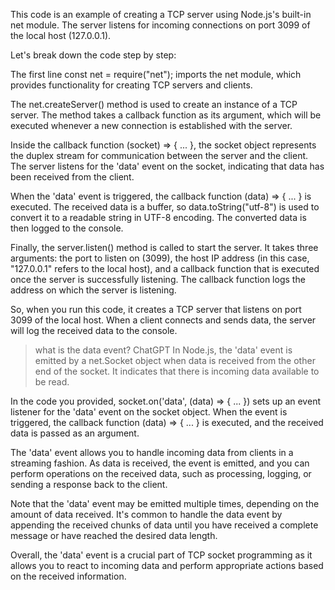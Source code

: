 This code is an example of creating a TCP server using Node.js's built-in net module. The server listens for incoming connections on port 3099 of the local host (127.0.0.1).

Let's break down the code step by step:

The first line const net = require("net"); imports the net module, which provides functionality for creating TCP servers and clients.

The net.createServer() method is used to create an instance of a TCP server. The method takes a callback function as its argument, which will be executed whenever a new connection is established with the server.

Inside the callback function (socket) => { ... }, the socket object represents the duplex stream for communication between the server and the client. The server listens for the 'data' event on the socket, indicating that data has been received from the client.

When the 'data' event is triggered, the callback function (data) => { ... } is executed. The received data is a buffer, so data.toString("utf-8") is used to convert it to a readable string in UTF-8 encoding. The converted data is then logged to the console.

Finally, the server.listen() method is called to start the server. It takes three arguments: the port to listen on (3099), the host IP address (in this case, "127.0.0.1" refers to the local host), and a callback function that is executed once the server is successfully listening. The callback function logs the address on which the server is listening.

So, when you run this code, it creates a TCP server that listens on port 3099 of the local host. When a client connects and sends data, the server will log the received data to the console.

> what is the data event?
ChatGPT
In Node.js, the 'data' event is emitted by a net.Socket object when data is received from the other end of the socket. It indicates that there is incoming data available to be read.

In the code you provided, socket.on('data', (data) => { ... }) sets up an event listener for the 'data' event on the socket object. When the event is triggered, the callback function (data) => { ... } is executed, and the received data is passed as an argument.

The 'data' event allows you to handle incoming data from clients in a streaming fashion. As data is received, the event is emitted, and you can perform operations on the received data, such as processing, logging, or sending a response back to the client.

Note that the 'data' event may be emitted multiple times, depending on the amount of data received. It's common to handle the data event by appending the received chunks of data until you have received a complete message or have reached the desired data length.

Overall, the 'data' event is a crucial part of TCP socket programming as it allows you to react to incoming data and perform appropriate actions based on the received information.
